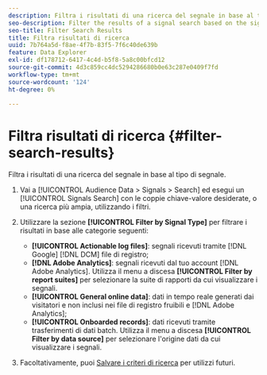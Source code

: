 ```yaml
---
description: Filtra i risultati di una ricerca del segnale in base al tipo di segnale.
seo-description: Filter the results of a signal search based on the signal type.
seo-title: Filter Search Results
title: Filtra risultati di ricerca
uuid: 7b764a5d-f8ae-4f7b-83f5-7f6c40de639b
feature: Data Explorer
exl-id: df178712-6417-4c4d-b5f8-5a8c00bfcd12
source-git-commit: 4d3c859cc4dc5294286680b0e63c287e0409f7fd
workflow-type: tm+mt
source-wordcount: '124'
ht-degree: 0%

---
```


# Filtra risultati di ricerca {#filter-search-results}

Filtra i risultati di una ricerca del segnale in base al tipo di segnale.

1. Vai a [!UICONTROL Audience Data > Signals > Search] ed esegui un [!UICONTROL Signals Search] con le coppie chiave-valore desiderate, o una ricerca più ampia, utilizzando i filtri.
1. Utilizzare la sezione **[!UICONTROL Filter by Signal Type]** per filtrare i risultati in base alle categorie seguenti:

   * **[!UICONTROL Actionable log files]**: segnali ricevuti tramite [!DNL Google] [!DNL DCM] file di registro;
   * **[!DNL Adobe Analytics]**: segnali ricevuti dal tuo account [!DNL Adobe Analytics]. Utilizza il menu a discesa **[!UICONTROL Filter by report suites]** per selezionare la suite di rapporti da cui visualizzare i segnali.
   * **[!UICONTROL General online data]**: dati in tempo reale generati dai visitatori e non inclusi nei file di registro fruibili e [!DNL Adobe Analytics];
   * **[!UICONTROL Onboarded records]**: dati ricevuti tramite trasferimenti di dati batch. Utilizza il menu a discesa **[!UICONTROL Filter by data source]** per selezionare l&#39;origine dati da cui visualizzare i segnali.

1. Facoltativamente, puoi [Salvare i criteri di ricerca](../../../features/data-explorer/data-explorer-signals-search/data-explorer-save-search.md) per utilizzi futuri.
